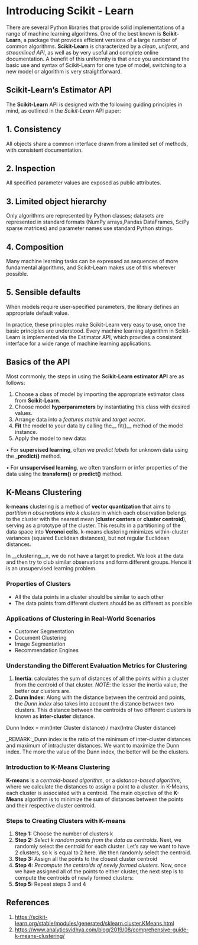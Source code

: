 # Introducing Scikit - Learn
There are several Python libraries that provide solid implementations of a range of machine learning algorithms. One of the best known is __Scikit-Learn__, a package that provides efficient versions of a large number of common algorithms. __Scikit-Learn__ is characterized by a _clean_, _uniform_, and _streamlined API_, as well as by very useful and complete online documentation. A benefit of this uniformity is that once you understand the basic use and syntax of Scikit-Learn for one type of model, switching to a new model or algorithm is very straightforward.

## Scikit-Learn’s Estimator API
The __Scikit-Learn__ API is designed with the following guiding principles in mind, as outlined in the _Scikit-Learn_ API paper:

## 1. Consistency
All objects share a common interface drawn from a limited set of methods, with consistent documentation.
## 2. Inspection
All specified parameter values are exposed as public attributes.
## 3. Limited object hierarchy
Only algorithms are represented by Python classes; datasets are represented in standard formats (NumPy arrays,Pandas DataFrames, SciPy sparse matrices) and parameter names use standard Python strings.
## 4. Composition
Many machine learning tasks can be expressed as sequences of more fundamental algorithms, and Scikit-Learn makes use of this wherever possible.
## 5. Sensible defaults
When models require user-specified parameters, the library defines an appropriate default value.

In practice, these principles make Scikit-Learn very easy to use, once the basic principles are understood. Every machine learning algorithm in Scikit-Learn is implemented via the Estimator API, which provides a consistent interface for a wide range of machine learning applications.

## Basics of the API
Most commonly, the steps in using the __Scikit-Learn estimator API__ are as follows:
1. Choose a class of model by importing the appropriate estimator class from __Scikit-Learn__.
2. Choose model __hyperparameters__ by instantiating this class with desired values.
3. Arrange data into a _features matrix_ and _target vector_.
4. __Fit__ the model to your data by calling the__ fit()__ method of the model instance.
5. Apply the model to new data:

• For __supervised learning__, often we _predict labels_ for unknown data using the ___predict()__ method.

• For __unsupervised learning__, we often transform or infer properties of the data using the __transform()__ or __predict()__ method.

## K-Means Clustering
__k-means__ clustering is a method of __vector quantization__ that aims to _partition n observations into k clusters_ in which each observation belongs to the cluster with the nearest mean (__cluster centers__ or __cluster centroid__), serving as a prototype of the cluster. This results in a partitioning of the data space into __Voronoi cells__. k-means clustering minimizes within-cluster variances (squared Euclidean distances), but not regular Euclidean distances.

In __clustering__x, we do not have a target to predict. We look at the data and then try to club similar observations and form different groups. Hence it is an unsupervised learning problem.

### Properties of Clusters
* All the data points in a cluster should be similar to each other
* The data points from different clusters should be as different as possible

### Applications of Clustering in Real-World Scenarios
* Customer Segmentation
* Document Clustering
* Image Segmentation
* Recommendation Engines

### Understanding the Different Evaluation Metrics for Clustering
1. __Inertia__: calculates the sum of distances of all the points within a cluster from the centroid of that cluster. _NOTE_: the lesser the inertia value, the better our clusters are.
2. __Dunn Index__: Along with the distance between the centroid and points, the _Dunn index_ also takes into account the distance between two clusters. This distance between the centroids of two different clusters is known as __inter-cluster__ distance. 

Dunn Index = min(Inter Cluster distance) / max(Intra Cluster distance)

_REMARK:_Dunn index is the ratio of the minimum of inter-cluster distances and maximum of intracluster distances. We want to maximize the Dunn index. The more the value of the Dunn index, the better will be the clusters.

### Introduction to K-Means Clustering
__K-means__ is a _centroid-based algorithm_, or a _distance-based algorithm_, where we calculate the distances to assign a point to a cluster. In K-Means, each cluster is associated with a centroid. The main objective of the __K-Means__ algorithm is to minimize the sum of distances between the points and their respective cluster centroid.

### Steps to Creating Clusters with K-means
1. __Step 1:__ Choose the number of clusters k
2. __Step 2:__ _Select k random points from the data as centroids_. Next, we randomly select the centroid for each cluster. Let’s say we want to have 2 clusters, so k is equal to 2 here. We then randomly select the centroid.
3. __Step 3:__ Assign all the points to the closest cluster centroid
4. __Step 4:__ _Recompute the centroids of newly formed clusters_. Now, once we have assigned all of the points to either cluster, the next step is to compute the centroids of newly formed clusters:
5. __Step 5:__ Repeat steps 3 and 4

## References
1. https://scikit-learn.org/stable/modules/generated/sklearn.cluster.KMeans.html
2. https://www.analyticsvidhya.com/blog/2019/08/comprehensive-guide-k-means-clustering/

